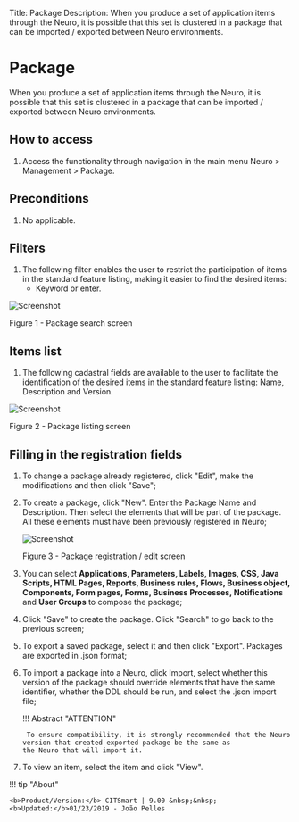 Title: Package
Description: When you produce a set of application items through the Neuro, it is possible that this set is clustered in a package that can be imported / exported between Neuro environments.  
# Package  

When you produce a set of application items through the Neuro, it is possible that this set is clustered in a package that can be imported / exported between Neuro environments.  

## How to access

1. Access the functionality through navigation in the main menu Neuro > Management > Package.  

## Preconditions 

1. No applicable.  

## Filters 

1. The following filter enables the user to restrict the participation of items in the standard feature listing, making it easier to find the desired items:  
     * Keyword or enter.  

![Screenshot](images/Package-Search.png)

Figure 1 - Package search screen  

## Items list 

1. The following cadastral fields are available to the user to facilitate the identification of the desired items in the standard feature listing: Name, Description and Version.  

![Screenshot](images/Package-listing.png)

Figure 2 - Package listing screen  

## Filling in the registration fields

1. To change a package already registered, click "Edit", make the modifications and then click "Save";  
2. To create a package, click "New". Enter the Package Name and Description. Then select the elements that will be part of the package. All these elements must have been previously registered in Neuro;  

    ![Screenshot](images/Package-Registration.png) 
    
    Figure 3 - Package registration / edit screen  

3. You can select **Applications, Parameters, Labels, Images, CSS, Java Scripts, HTML Pages,  Reports, Business rules, Flows, Business object, Components, Form pages, Forms, Business Processes, Notifications** and **User Groups** to compose the package;  
4. Click "Save" to create the package. Click "Search" to go back to the previous screen;  
5. To export a saved package, select it and then click "Export". Packages are exported in .json format;  
6. To import a package into a Neuro, click Import, select whether this version of the package should override elements that have the same identifier, whether the DDL should be run, and select the .json import file;  

    !!! Abstract "ATTENTION"  

        To ensure compatibility, it is strongly recommended that the Neuro version that created exported package be the same as                 the Neuro that will import it.  

7. To view an item, select the item and click "View".  


!!! tip "About"

    <b>Product/Version:</b> CITSmart | 9.00 &nbsp;&nbsp;
    <b>Updated:</b>01/23/2019 - João Pelles  
